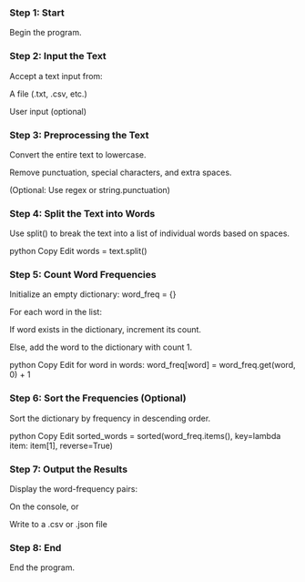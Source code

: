 ### Step 1: Start
Begin the program.

### Step 2: Input the Text
Accept a text input from:

A file (.txt, .csv, etc.)

User input (optional)

### Step 3: Preprocessing the Text
Convert the entire text to lowercase.

Remove punctuation, special characters, and extra spaces.

(Optional: Use regex or string.punctuation)

### Step 4: Split the Text into Words
Use split() to break the text into a list of individual words based on spaces.

python
Copy
Edit
words = text.split()
### Step 5: Count Word Frequencies
Initialize an empty dictionary: word_freq = {}

For each word in the list:

If word exists in the dictionary, increment its count.

Else, add the word to the dictionary with count 1.

python
Copy
Edit
for word in words:
    word_freq[word] = word_freq.get(word, 0) + 1
### Step 6: Sort the Frequencies (Optional)
Sort the dictionary by frequency in descending order.

python
Copy
Edit
sorted_words = sorted(word_freq.items(), key=lambda item: item[1], reverse=True)
### Step 7: Output the Results
Display the word-frequency pairs:

On the console, or

Write to a .csv or .json file

### Step 8: End
End the program.
